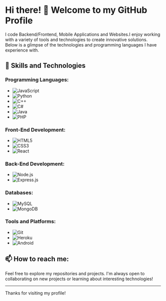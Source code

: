 # Hi there! 👋 Welcome to my GitHub Profile

I code Backend/Frontend, Mobile Applications and Websites.I enjoy working with a variety of tools and technologies to create innovative solutions. Below is a glimpse of the technologies and programming languages I have experience with.

## 🚀 Skills and Technologies

### Programming Languages:
- ![JavaScript](https://img.shields.io/badge/-JavaScript-F7DF1E?logo=javascript&logoColor=black)
- ![Python](https://img.shields.io/badge/-Python-3776AB?logo=python&logoColor=white)
- ![C++](https://img.shields.io/badge/-C++-00599C?logo=cplusplus&logoColor=white)
- ![C#](https://img.shields.io/badge/-C%23-239120?logo=csharp&logoColor=white)
- ![Java](https://img.shields.io/badge/-Java-007396?logo=java&logoColor=white)
- ![PHP](https://img.shields.io/badge/-PHP-777BB4?logo=php&logoColor=white)

### Front-End Development:
- ![HTML5](https://img.shields.io/badge/-HTML5-E34F26?logo=html5&logoColor=white)
- ![CSS3](https://img.shields.io/badge/-CSS3-1572B6?logo=css3&logoColor=white)
- ![React](https://img.shields.io/badge/-React-61DAFB?logo=react&logoColor=black)

### Back-End Development:
- ![Node.js](https://img.shields.io/badge/-Node.js-339933?logo=node.js&logoColor=white)
- ![Express.js](https://img.shields.io/badge/-Express-000000?logo=express&logoColor=white)

### Databases:
- ![MySQL](https://img.shields.io/badge/-MySQL-4479A1?logo=mysql&logoColor=white)
- ![MongoDB](https://img.shields.io/badge/-MongoDB-47A248?logo=mongodb&logoColor=white)

### Tools and Platforms:
- ![Git](https://img.shields.io/badge/-Git-F05032?logo=git&logoColor=white)
- ![Heroku](https://img.shields.io/badge/-Heroku-430098?logo=heroku&logoColor=white)
- ![Android](https://img.shields.io/badge/-Android-3DDC84?logo=android&logoColor=white)

## 📫 How to reach me:

Feel free to explore my repositories and projects. I'm always open to collaborating on new projects or learning about interesting technologies!

---

Thanks for visiting my profile!

